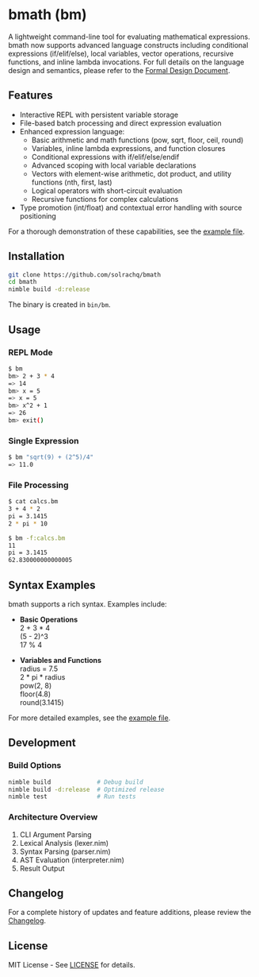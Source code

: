 # bmath (bm)

A lightweight command-line tool for evaluating mathematical expressions. bmath now supports advanced language constructs including conditional expressions (if/elif/else), local variables, vector operations, recursive functions, and inline lambda invocations. For full details on the language design and semantics, please refer to the [Formal Design Document](docs/design.md).

## Features

- Interactive REPL with persistent variable storage
- File-based batch processing and direct expression evaluation
- Enhanced expression language:
  - Basic arithmetic and math functions (pow, sqrt, floor, ceil, round)
  - Variables, inline lambda expressions, and function closures
  - Conditional expressions with if/elif/else/endif
  - Advanced scoping with local variable declarations
  - Vectors with element-wise arithmetic, dot product, and utility functions (nth, first, last)
  - Logical operators with short-circuit evaluation
  - Recursive functions for complex calculations
- Type promotion (int/float) and contextual error handling with source positioning

For a thorough demonstration of these capabilities, see the [example file](examples/example.bm).

## Installation

```bash
git clone https://github.com/solrachq/bmath
cd bmath
nimble build -d:release
```

The binary is created in `bin/bm`.

## Usage

### REPL Mode
```bash
$ bm
bm> 2 + 3 * 4
=> 14
bm> x = 5
=> x = 5
bm> x^2 + 1
=> 26
bm> exit()
```

### Single Expression
```bash
$ bm "sqrt(9) + (2^5)/4"
=> 11.0
```

### File Processing
```bash
$ cat calcs.bm
3 + 4 * 2
pi = 3.1415
2 * pi * 10

$ bm -f:calcs.bm
11
pi = 3.1415
62.830000000000005
```

## Syntax Examples

bmath supports a rich syntax. Examples include:

- **Basic Operations**  
  2 + 3 * 4  
  (5 - 2)^3  
  17 % 4

- **Variables and Functions**  
  radius = 7.5  
  2 * pi * radius  
  pow(2, 8)  
  floor(4.8)  
  round(3.1415)

For more detailed examples, see the [example file](examples/example.bm).

## Development

### Build Options
```bash
nimble build             # Debug build
nimble build -d:release  # Optimized release
nimble test              # Run tests
```

### Architecture Overview

1. CLI Argument Parsing
2. Lexical Analysis (lexer.nim)
3. Syntax Parsing (parser.nim)
4. AST Evaluation (interpreter.nim)
5. Result Output

## Changelog

For a complete history of updates and feature additions, please review the [Changelog](changelog).

## License

MIT License - See [LICENSE](LICENSE) for details.
